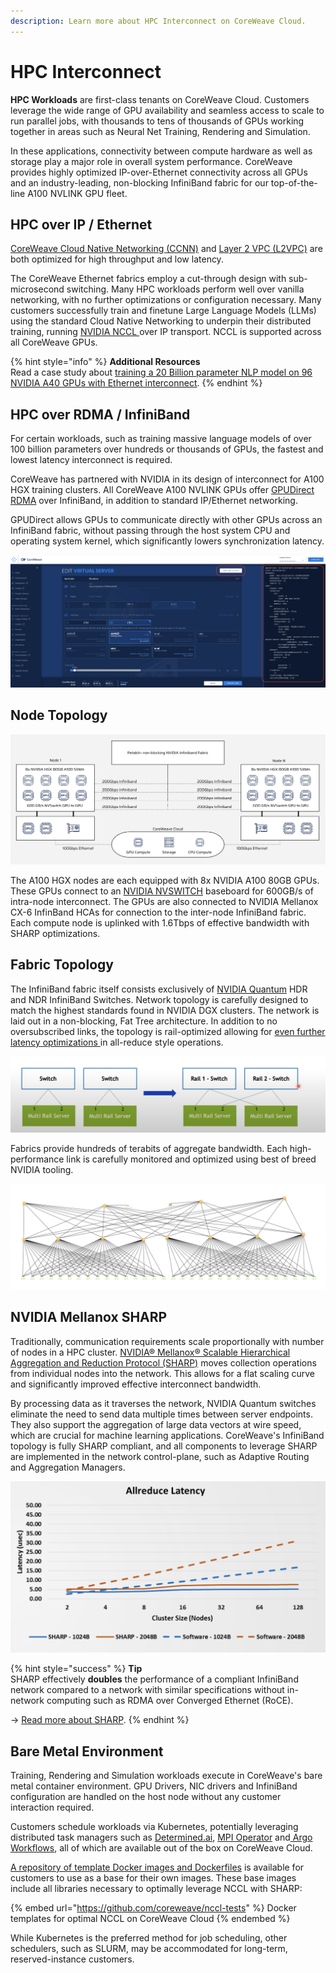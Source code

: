 ```yaml
---
description: Learn more about HPC Interconnect on CoreWeave Cloud.
---
```


# HPC Interconnect

**HPC Workloads** are first-class tenants on CoreWeave Cloud. Customers leverage the wide range of GPU availability and seamless access to scale to run parallel jobs, with thousands to tens of thousands of GPUs working together in areas such as Neural Net Training, Rendering and Simulation.

In these applications, connectivity between compute hardware as well as storage play a major role in overall system performance. CoreWeave provides highly optimized IP-over-Ethernet connectivity across all GPUs and an industry-leading, non-blocking InfiniBand fabric for our top-of-the-line A100 NVLINK GPU fleet.

## HPC over IP / Ethernet

[CoreWeave Cloud Native Networking (CCNN)](coreweave-cloud-native-networking-ccnn.md) and [Layer 2 VPC (L2VPC)](layer-2-vpc-l2vpc/) are both optimized for high throughput and low latency.

The CoreWeave Ethernet fabrics employ a cut-through design with sub-microsecond switching. Many HPC workloads perform well over vanilla networking, with no further optimizations or configuration necessary. Many customers successfully train and finetune Large Language Models (LLMs) using the standard Cloud Native Networking to underpin their distributed training, running [NVIDIA NCCL ](https://developer.nvidia.com/nccl)over IP transport. NCCL is supported across all CoreWeave GPUs.

{% hint style="info" %}
**Additional Resources**\
Read a case study about [training a 20 Billion parameter NLP model on 96 NVIDIA A40 GPUs with Ethernet interconnect](https://blog.coreweave.com/coreweave-and-bit192-inc.-help-gpt-neox-20b-reach-japan).
{% endhint %}

## HPC over RDMA / InfiniBand

For certain workloads, such as training massive language models of over 100 billion parameters over hundreds or thousands of GPUs, the fastest and lowest latency interconnect is required.

CoreWeave has partnered with NVIDIA in its design of interconnect for A100 HGX training clusters. All CoreWeave A100 NVLINK GPUs offer [GPUDirect RDMA](https://developer.nvidia.com/gpudirect) over InfiniBand, in addition to standard IP/Ethernet networking.

GPUDirect allows GPUs to communicate directly with other GPUs across an InfiniBand fabric, without passing through the host system CPU and operating system kernel, which significantly lowers synchronization latency.

![NVIDIA Mellanox Quantum leaf switches in the CoreWeave LAS1 datacenter](<../../.gitbook/assets/image (1) (1) (2).png>)

## **Node Topology**

![](<../../.gitbook/assets/image (11) (2).png>)

The A100 HGX nodes are each equipped with 8x NVIDIA A100 80GB GPUs. These GPUs connect to an [NVIDIA NVSWITCH](https://www.nvidia.com/en-us/data-center/nvlink/) baseboard for 600GB/s of intra-node interconnect. The GPUs are also connected to NVIDIA Mellanox CX-6 InfinBand HCAs for connection to the inter-node InfiniBand fabric. Each compute node is uplinked with 1.6Tbps of effective bandwidth with SHARP optimizations.

## **Fabric Topology**

The InfiniBand fabric itself consists exclusively of [NVIDIA Quantum](https://www.nvidia.com/en-us/networking/quantum2/) HDR and NDR InfiniBand Switches. Network topology is carefully designed to match the highest standards found in NVIDIA DGX clusters. The network is laid out in a non-blocking, Fat Tree architecture. In addition to no oversubscribed links, the topology is rail-optimized allowing for [even further latency optimizations ](https://developer.nvidia.com/blog/doubling-all2all-performance-with-nvidia-collective-communication-library-2-12/)in all-reduce style operations.

![Rail-Optimized design](<../../.gitbook/assets/Screen Shot 2022-06-16 at 10.09.10 PM (1).png>)

Fabrics provide hundreds of terabits of aggregate bandwidth. Each high-performance link is carefully monitored and optimized using best of breed NVIDIA tooling.

![Topology of typical CoreWeave HGX A100 Cluster](<../../.gitbook/assets/image (10) (1) (1).png>)

## NVIDIA Mellanox SHARP

Traditionally, communication requirements scale proportionally with number of nodes in a HPC cluster. [NVIDIA® Mellanox® Scalable Hierarchical Aggregation and Reduction Protocol (SHARP)](https://docs.nvidia.com/networking/display/sharpv270) moves collection operations from individual nodes into the network. This allows for a flat scaling curve and significantly improved effective interconnect bandwidth.

By processing data as it traverses the network, NVIDIA Quantum switches eliminate the need to send data multiple times between server endpoints. They also support the aggregation of large data vectors at wire speed, which are crucial for machine learning applications. CoreWeave's InfiniBand topology is fully SHARP compliant, and all components to leverage SHARP are implemented in the network control-plane, such as Adaptive Routing and Aggregation Managers.

![](<../../.gitbook/assets/Screen Shot 2022-07-20 at 9.35.44 PM (1).png>)

{% hint style="success" %}
**Tip**\
SHARP effectively **doubles** the performance of a compliant InfiniBand network compared to a network with similar specifications without in-network computing such as RDMA over Converged Ethernet (RoCE).

\-> [Read more about SHARP](https://on-demand.gputechconf.com/ai-conference-2019/T6-5\_\_Qingchung%20Song\(Mellanox\)\_Mellanox%20In-Network%20Computing%20for%20AI%20and%20the%20development%20with%20NVIDIA\_Final.pdf).
{% endhint %}

## Bare Metal Environment

Training, Rendering and Simulation workloads execute in CoreWeave's bare metal container environment. GPU Drivers, NIC drivers and InfiniBand configuration are handled on the host node without any customer interaction required.

Customers schedule workloads via Kubernetes, potentially leveraging distributed task managers such as [Determined.ai](https://www.determined.ai/), [MPI Operator](https://github.com/kubeflow/mpi-operator) and[ Argo Workflows](../../../workflows/argo.md), all of which are available out of the box on CoreWeave Cloud.

[A repository of template Docker images and Dockerfiles](https://github.com/coreweave/nccl-tests) is available for customers to use as a base for their own images. These base images include all libraries necessary to optimally leverage NCCL with SHARP:

{% embed url="https://github.com/coreweave/nccl-tests" %}
Docker templates for optimal NCCL on CoreWeave Cloud
{% endembed %}

While Kubernetes is the preferred method for job scheduling, other schedulers, such as SLURM, may be accommodated for long-term, reserved-instance customers.
